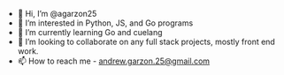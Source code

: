- 👋 Hi, I’m @agarzon25
- 👀 I’m interested in Python, JS, and Go programs
- 🌱 I’m currently learning Go and cuelang
- 💞️ I’m looking to collaborate on any full stack projects, mostly front end work.
- 📫 How to reach me - andrew.garzon.25@gmail.com

<!---
agarzon25/agarzon25 is a ✨ special ✨ repository because its `README.md` (this file) appears on your GitHub profile.
You can click the Preview link to take a look at your changes.
--->
